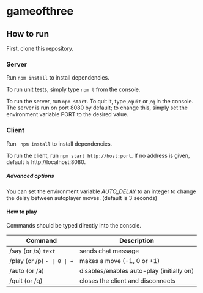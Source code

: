 # gameofthree

## How to run

First, clone this repository.

### Server

Run <code>npm install</code> to install dependencies.

To run unit tests, simply type <code>npm t</code> from the console.

To run the server, run <code>npm start</code>. To quit it, type <code>/quit</code> or <code>/q</code> in the console. The server is run on port 8080 by default; to change this, simply set the environment variable PORT to the desired value.

### Client

Run <code> npm install</code> to install dependencies.

To run the client, run <code>npm start http://host:port</code>. If no address is given, default is http://localhost:8080.

##### Advanced options

You can set the environment variable *AUTO_DELAY* to an integer to change the delay between autoplayer moves. (default is 3 seconds)

#### How to play

Commands should be typed directly into the console.

|  Command  | Description   |
| ------------ | ------------ |
|  /say (or /s) <code>text</code> |  sends chat message  |
|  /play (or /p) <code>- &#124; 0 &#124; +</code>  |  makes a move (-1, 0 or +1) |
|  /auto (or /a) |  disables/enables auto-play (initially on)  |
|  /quit (or /q) | closes the client and disconnects |
